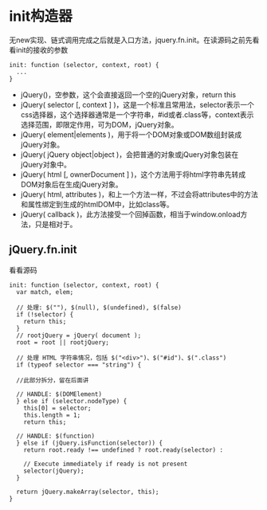 # init构造器
无new实现、链式调用完成之后就是入口方法，jquery.fn.init。在读源码之前先看看init的接收的参数
```
init: function (selector, context, root) {
  ...
}
```
- jQuery()，空参数，这个会直接返回一个空的jQuery对象，return this
- jQuery( selector [, context ] )，这是一个标准且常用法，selector表示一个css选择器，这个选择器通常是一个字符串，#id或者.class等，context表示选择范围，即限定作用，可为DOM，jQuery对象。
- jQuery( element|elements )，用于将一个DOM对象或DOM数组封装成jQuery对象。
- jQuery( jQuery object|object )，会把普通的对象或jQuery对象包装在jQuery对象中。
- jQuery( html [, ownerDocument ] )，这个方法用于将html字符串先转成DOM对象后在生成jQuery对象。
- jQuery( html, attributes )，和上一个方法一样，不过会将attributes中的方法和属性绑定到生成的htmlDOM中，比如class等。
- jQuery( callback )，此方法接受一个回掉函数，相当于window.onload方法，只是相对于。

## jQuery.fn.init
看看源码
```
init: function (selector, context, root) {
  var match, elem;

  // 处理: $(""), $(null), $(undefined), $(false)
  if (!selector) {
    return this;
  }
  // rootjQuery = jQuery( document );
  root = root || rootjQuery;

  // 处理 HTML 字符串情况，包括 $("<div>")、$("#id")、$(".class")
  if (typeof selector === "string") {

  //此部分拆分，留在后面讲

  // HANDLE: $(DOMElement)
  } else if (selector.nodeType) {
    this[0] = selector;
    this.length = 1;
    return this;

  // HANDLE: $(function)
  } else if (jQuery.isFunction(selector)) {
    return root.ready !== undefined ? root.ready(selector) :

    // Execute immediately if ready is not present
    selector(jQuery);
  }

  return jQuery.makeArray(selector, this);
}
```